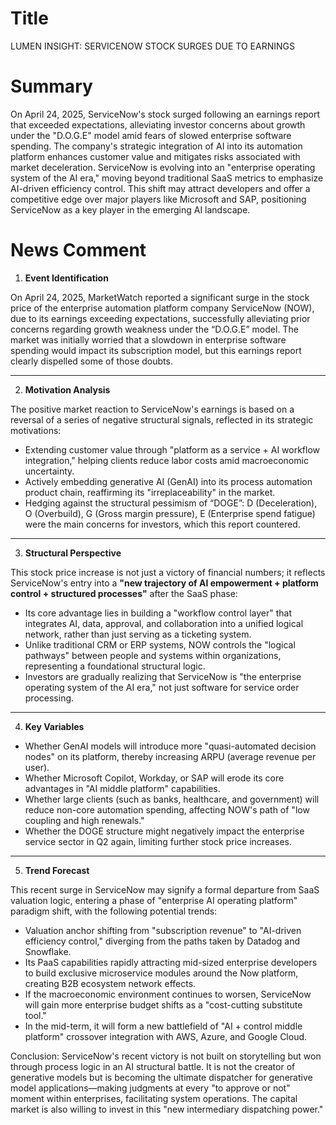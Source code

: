 # Title
LUMEN INSIGHT: SERVICENOW STOCK SURGES DUE TO EARNINGS

# Summary
On April 24, 2025, ServiceNow's stock surged following an earnings report that exceeded expectations, alleviating investor concerns about growth under the "D.O.G.E" model amid fears of slowed enterprise software spending. The company's strategic integration of AI into its automation platform enhances customer value and mitigates risks associated with market deceleration. ServiceNow is evolving into an "enterprise operating system of the AI era," moving beyond traditional SaaS metrics to emphasize AI-driven efficiency control. This shift may attract developers and offer a competitive edge over major players like Microsoft and SAP, positioning ServiceNow as a key player in the emerging AI landscape.

# News Comment
1. **Event Identification**

On April 24, 2025, MarketWatch reported a significant surge in the stock price of the enterprise automation platform company ServiceNow (NOW), due to its earnings exceeding expectations, successfully alleviating prior concerns regarding growth weakness under the “D.O.G.E” model. The market was initially worried that a slowdown in enterprise software spending would impact its subscription model, but this earnings report clearly dispelled some of those doubts.

---

2. **Motivation Analysis**

The positive market reaction to ServiceNow's earnings is based on a reversal of a series of negative structural signals, reflected in its strategic motivations:
- Extending customer value through "platform as a service + AI workflow integration," helping clients reduce labor costs amid macroeconomic uncertainty.
- Actively embedding generative AI (GenAI) into its process automation product chain, reaffirming its "irreplaceability" in the market.
- Hedging against the structural pessimism of “DOGE”: D (Deceleration), O (Overbuild), G (Gross margin pressure), E (Enterprise spend fatigue) were the main concerns for investors, which this report countered.

---

3. **Structural Perspective**

This stock price increase is not just a victory of financial numbers; it reflects ServiceNow's entry into a **"new trajectory of AI empowerment + platform control + structured processes"** after the SaaS phase:
- Its core advantage lies in building a "workflow control layer" that integrates AI, data, approval, and collaboration into a unified logical network, rather than just serving as a ticketing system.
- Unlike traditional CRM or ERP systems, NOW controls the "logical pathways" between people and systems within organizations, representing a foundational structural logic.
- Investors are gradually realizing that ServiceNow is "the enterprise operating system of the AI era," not just software for service order processing.

---

4. **Key Variables**
- Whether GenAI models will introduce more "quasi-automated decision nodes" on its platform, thereby increasing ARPU (average revenue per user).
- Whether Microsoft Copilot, Workday, or SAP will erode its core advantages in "AI middle platform" capabilities.
- Whether large clients (such as banks, healthcare, and government) will reduce non-core automation spending, affecting NOW's path of "low coupling and high renewals."
- Whether the DOGE structure might negatively impact the enterprise service sector in Q2 again, limiting further stock price increases.

---

5. **Trend Forecast**

This recent surge in ServiceNow may signify a formal departure from SaaS valuation logic, entering a phase of "enterprise AI operating platform" paradigm shift, with the following potential trends:
- Valuation anchor shifting from "subscription revenue" to "AI-driven efficiency control," diverging from the paths taken by Datadog and Snowflake.
- Its PaaS capabilities rapidly attracting mid-sized enterprise developers to build exclusive microservice modules around the Now platform, creating B2B ecosystem network effects.
- If the macroeconomic environment continues to worsen, ServiceNow will gain more enterprise budget shifts as a "cost-cutting substitute tool."
- In the mid-term, it will form a new battlefield of "AI + control middle platform" crossover integration with AWS, Azure, and Google Cloud.

Conclusion: ServiceNow's recent victory is not built on storytelling but won through process logic in an AI structural battle. It is not the creator of generative models but is becoming the ultimate dispatcher for generative model applications—making judgments at every "to approve or not" moment within enterprises, facilitating system operations. The capital market is also willing to invest in this "new intermediary dispatching power."
